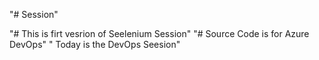 "# Session" 

"# This is firt vesrion of Seelenium Session"
"# Source Code is for Azure DevOps"
" Today is the DevOps Seesion"
